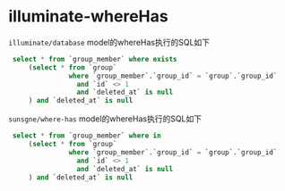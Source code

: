 # illuminate-whereHas

`illuminate/database` model的whereHas执行的SQL如下
```sql
 select * from `group_member` where exists 
     (select * from `group` 
               where `group_member`.`group_id` = `group`.`group_id` 
                 and `id` <> 1 
                 and `deleted_at` is null
     ) and `deleted_at` is null
```

`sunsgne/where-has` model的whereHas执行的SQL如下
```sql
 select * from `group_member` where in 
     (select * from `group` 
               where `group_member`.`group_id` = `group`.`group_id` 
                 and `id` <> 1 
                 and `deleted_at` is null
     ) and `deleted_at` is null
```